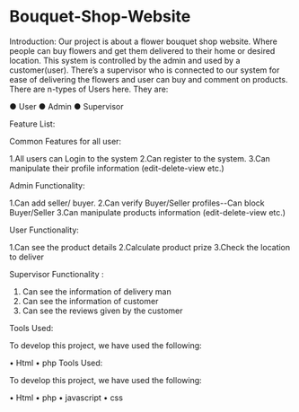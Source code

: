 # Bouquet-Shop-Website
Introduction:
Our project is about a flower bouquet shop website. Where people can buy flowers and get them delivered to their home or desired location.
This system is controlled by the admin and used by a customer(user).
There’s a supervisor who is connected to our system for ease of delivering the flowers and user can buy and comment on products.
There are n-types of Users here. They are:

●	User
●	Admin
●	Supervisor


Feature List:

Common Features for all user:

1.All users can Login to the system
2.Can register to the system.
3.Can manipulate their profile information (edit-delete-view etc.)

Admin Functionality: 

1.Can add seller/ buyer.
2.Can verify Buyer/Seller profiles--Can block Buyer/Seller
3.Can manipulate products information (edit-delete-view etc.)

User Functionality:

1.Can see the product details
2.Calculate product prize
3.Check the location to deliver



Supervisor Functionality : 

1. Can see the information of delivery man
2. Can see the information of customer 
3. Can see the reviews given by the customer

Tools Used:

To develop this project, we have used the following:

•	Html
•	php
Tools Used:

To develop this project, we have used the following:

•	Html
•	php
•	javascript
•	css


